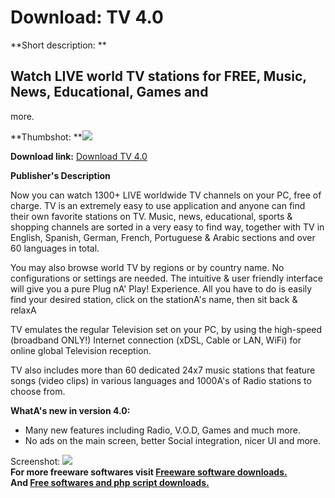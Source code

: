 # Download: TV 4.0

**Short description: **

## Watch LIVE world TV stations for FREE, Music, News, Educational, Games and
more.

  
**Thumbshot: **![](http://www.freewarefiles.com/screenshot/tv40_md.jpg)   
  
**Download link:** [Download TV 4.0](http://freesoftwares.boysofts.com/TV-V_program_12454.html)  
  

**Publisher's Description**  
  

Now you can watch 1300+ LIVE worldwide TV channels on your PC, free of charge.
TV is an extremely easy to use application and anyone can find their own
favorite stations on TV. Music, news, educational, sports & shopping channels
are sorted in a very easy to find way, together with TV in English, Spanish,
German, French, Portuguese & Arabic sections and over 60 languages in total.

You may also browse world TV by regions or by country name. No configurations
or settings are needed. The intuitive & user friendly interface will give you
a pure Plug nA' Play! Experience. All you have to do is easily find your
desired station, click on the stationA's name, then sit back & relaxA

TV emulates the regular Television set on your PC, by using the high-speed
(broadband ONLY!) Internet connection (xDSL, Cable or LAN, WiFi) for online
global Television reception.

TV also includes more than 60 dedicated 24x7 music stations that feature songs
(video clips) in various languages and 1000A's of Radio stations to choose
from.

**WhatA's new in version 4.0:**

  * Many new features including Radio, V.O.D, Games and much more. 
  * No ads on the main screen, better Social integration, nicer UI and more. 

  
  
Screenshot: ![](http://www.freewarefiles.com/screenshot/tv40.jpg)  
**For more freeware softwares visit [Freeware software downloads.](http://freesoftwares.boysofts.com/)**   
**And [Free softwares and php script downloads.](http://www.boysofts.com/)**

